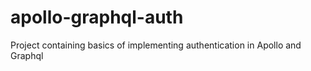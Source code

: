 # apollo-graphql-auth
Project containing basics of implementing authentication in Apollo and Graphql
 
